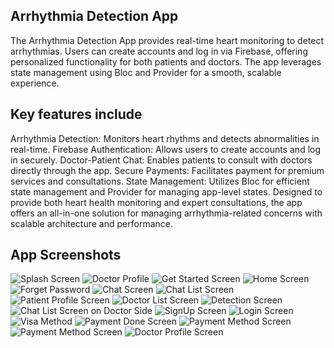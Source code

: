 ## Arrhythmia Detection App

The Arrhythmia Detection App provides real-time heart monitoring to detect arrhythmias. Users can create accounts and log in via Firebase, offering personalized functionality for both patients and doctors. The app leverages state management using Bloc and Provider for a smooth, scalable experience.

## Key features include

Arrhythmia Detection: Monitors heart rhythms and detects abnormalities in real-time.
Firebase Authentication: Allows users to create accounts and log in securely.
Doctor-Patient Chat: Enables patients to consult with doctors directly through the app.
Secure Payments: Facilitates payment for premium services and consultations.
State Management: Utilizes Bloc for efficient state management and Provider for managing app-level states.
Designed to provide both heart health monitoring and expert consultations, the app offers an all-in-one solution for managing arrhythmia-related concerns with scalable architecture and performance.

## App Screenshots

![Splash Screen](assets/app_preview/photo_1_2024-12-02_13-25-18.jpg)
![Doctor Profile](assets/app_preview/photo_2_2024-12-02_13-25-18.jpg)
![Get Started Screen](assets/app_preview/photo_3_2024-12-02_13-25-18.jpg)
![Home Screen](assets/app_preview/photo_4_2024-12-02_13-25-18.jpg)
![Forget Password](assets/app_preview/photo_5_2024-12-02_13-25-18.jpg)
![Chat Screen](assets/app_preview/photo_6_2024-12-02_13-25-18.jpg)
![Chat List Screen](assets/app_preview/photo_7_2024-12-02_13-25-18.jpg)
![Patient Profile Screen](assets/app_preview/photo_8_2024-12-02_13-25-18.jpg)
![Doctor List Screen](assets/app_preview/photo_9_2024-12-02_13-25-18.jpg)
![Detection Screen](assets/app_preview/photo_19_2024-12-02_13-25-18.jpg)
![Chat List Screen on Doctor Side](assets/app_preview/photo_18_2024-12-02_13-25-18.jpg)
![SignUp Screen](assets/app_preview/photo_17_2024-12-02_13-25-18.jpg)
![Login Screen](assets/app_preview/photo_16_2024-12-02_13-25-18.jpg)
![Visa Method](assets/app_preview/photo_15_2024-12-02_13-25-18.jpg)
![Payment Done Screen](assets/app_preview/photo_14_2024-12-02_13-25-18.jpg)
![Payment Method Screen](assets/app_preview/photo_13_2024-12-02_13-25-18.jpg)
![Payment Method Screen](assets/app_preview/photo_13_2024-12-02_13-25-18.jpg)
![Doctor Profile Screen](assets/app_preview/photo_12_2024-12-02_13-25-18.jpg)
